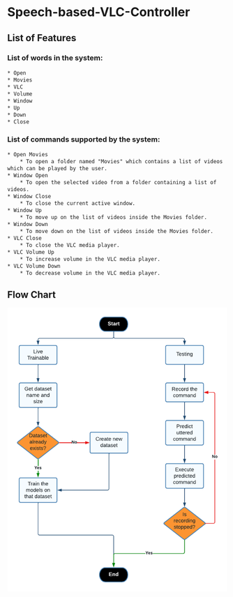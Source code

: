 # Speech-based-VLC-Controller

## List of Features
### List of words in the system:
    * Open
    * Movies
    * VLC
    * Volume
    * Window
    * Up
    * Down
    * Close
### List of commands supported by the system:
    * Open Movies
        * To open a folder named "Movies" which contains a list of videos which can be played by the user.
    * Window Open
        * To open the selected video from a folder containing a list of videos.
    * Window Close
        * To close the current active window.
    * Window Up
        * To move up on the list of videos inside the Movies folder.
    * Window Down
        * To move down on the list of videos inside the Movies folder.
    * VLC Close
        * To close the VLC media player.
    * VLC Volume Up
        * To increase volume in the VLC media player.
    * VLC Volume Down
        * To decrease volume in the VLC media player.

## Flow Chart

![Alt text](<VLC Controller Flowchart.png>)